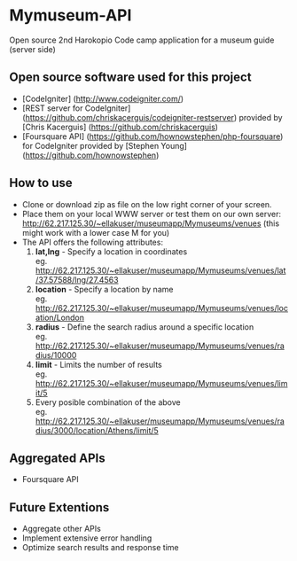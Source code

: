 # Mymuseum-API
Open source 2nd Harokopio Code camp application for a museum guide (server side)

## Open source software used for this project
- [CodeIgniter] (http://www.codeigniter.com/)
- [REST server for CodeIgniter] (https://github.com/chriskacerguis/codeigniter-restserver) provided by [Chris Kacerguis] (https://github.com/chriskacerguis)
- [Foursquare API] (https://github.com/hownowstephen/php-foursquare) for CodeIgniter provided by [Stephen Young] (https://github.com/hownowstephen)

## How to use
- Clone or download zip as file on the low right corner of your screen.
- Place them on your local WWW server or test them on our own server:   
	http://62.217.125.30/~ellakuser/museumapp/Mymuseums/venues \(this might work with a lower case M for you\)
- The API offers the following attributes:  
	1. **lat,lng** - Specify a location in coordinates  
	eg. http://62.217.125.30/~ellakuser/museumapp/Mymuseums/venues/lat/37.57588/lng/27.4563
	2. **location** - Specify a location by name  
	eg. http://62.217.125.30/~ellakuser/museumapp/Mymuseums/venues/location/London
	3. **radius** - Define the search radius around a specific location  
	eg. http://62.217.125.30/~ellakuser/museumapp/Mymuseums/venues/radius/10000	
	4. **limit** - Limits the number of results  
	eg. http://62.217.125.30/~ellakuser/museumapp/Mymuseums/venues/limit/5
	5. Every posible combination of the above  
	eg. http://62.217.125.30/~ellakuser/museumapp/Mymuseums/venues/radius/3000/location/Athens/limit/5
	
## Aggregated APIs
- Foursquare API

## Future Extentions
- Aggregate other APIs
- Implement extensive error handling
- Optimize search results and response time


